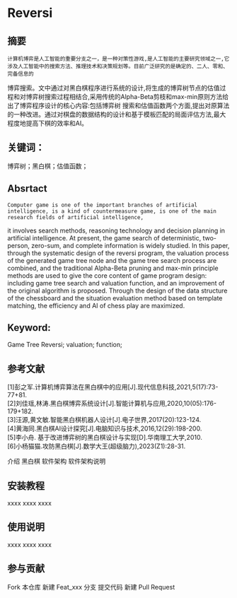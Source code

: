 # Reversi

## 摘要

    计算机博弈是人工智能的重要分支之一，是一种对策性游戏,是人工智能的主要研究领域之一,它涉及人工智能中的搜索方法、推理技术和决策规划等。目前广泛研究的是确定的、二人、零和、完备信息的
博弈搜索。文中通过对黑白棋程序进行系统的设计,将生成的博弈树节点的估值过程和对博弈树搜索过程相结合,采用传统的Alpha-Beta剪枝和max-min原则方法给出了博弈程序设计的核心内容:包括博弈树
搜索和估值函数两个方面,提出对原算法的一种改进。通过对棋盘的数据结构的设计和基于模板匹配的局面评估方法,最大程度地提高下棋的效率和AI。

## 关键词：
博弈树；黑白棋；估值函数；

## Absrtact

    Computer game is one of the important branches of artificial intelligence, is a kind of countermeasure game, is one of the main research fields of artificial intelligence,
it involves search methods, reasoning technology and decision planning in artificial intelligence. At present, the game search of deterministic, two-person, zero-sum, and
complete information is widely studied. In this paper, through the systematic design of the reversi program, the valuation process of the generated game tree node and the game 
tree search process are combined, and the traditional Alpha-Beta pruning and max-min principle methods are used to give the core content of game program design: including game 
tree search and valuation function, and an improvement of the original algorithm is proposed. Through the design of the data structure of the chessboard and the situation 
evaluation method based on template matching, the efficiency and AI of chess play are maximized.
    
## Keyword:
Game Tree Reversi; valuation; function; 

## 参考文献
[1]彭之军.计算机博弈算法在黑白棋中的应用[J].现代信息科技,2021,5(17):73-77+81.<br>
[2]刘佳瑶,林涛.黑白棋博弈系统设计[J].智能计算机与应用,2020,10(05):176-179+182.<br>
[3]汪源,黄文敏.智能黑白棋机器人设计[J].电子世界,2017(20):123-124.<br>
[4]黄海同.黑白棋AI设计探究[J].电脑知识与技术,2016,12(29):198-200.<br>
[5]李小舟. 基于改进博弈树的黑白棋设计与实现[D].华南理工大学,2010.<br>
[6]小杨猫猫.攻防黑白棋[J].数学大王(超级脑力),2023(Z1):28-31.<br>













介绍
黑白棋
软件架构
软件架构说明
## 安装教程
xxxx
xxxx
xxxx
## 使用说明
xxxx
xxxx
xxxx
## 参与贡献
Fork 本仓库
新建 Feat_xxx 分支
提交代码
新建 Pull Request
